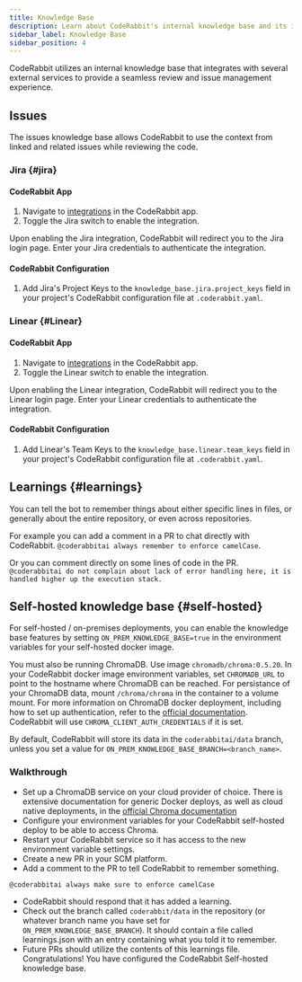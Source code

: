 ```yaml
---
title: Knowledge Base
description: Learn about CodeRabbit's internal knowledge base and its integrations with external services.
sidebar_label: Knowledge Base
sidebar_position: 4
---
```


CodeRabbit utilizes an internal knowledge base that integrates with several external services to provide a seamless review and issue management experience.

## Issues

The issues knowledge base allows CodeRabbit to use the context from linked and related issues while reviewing the code.

### Jira {#jira}

#### CodeRabbit App

1. Navigate to [integrations][integrations] in the CodeRabbit app.
2. Toggle the Jira switch to enable the integration.

Upon enabling the Jira integration, CodeRabbit will redirect you to the Jira login page. Enter your Jira credentials to authenticate the integration.

#### CodeRabbit Configuration

1. Add Jira's Project Keys to the `knowledge_base.jira.project_keys` field in your project's CodeRabbit configuration file at `.coderabbit.yaml`.

### Linear {#Linear}

#### CodeRabbit App

1. Navigate to [integrations][integrations] in the CodeRabbit app.
2. Toggle the Linear switch to enable the integration.

Upon enabling the Linear integration, CodeRabbit will redirect you to the Linear login page. Enter your Linear credentials to authenticate the integration.

#### CodeRabbit Configuration

1. Add Linear's Team Keys to the `knowledge_base.linear.team_keys` field in your project's CodeRabbit configuration file at `.coderabbit.yaml`.

[integrations]: https://app.coderabbit.ai/integrations

## Learnings {#learnings}

You can tell the bot to remember things about either specific lines in files, or generally about the entire repository, or even across repositories.

For example you can add a comment in a PR to chat directly with CodeRabbit. `@coderabbitai always remember to enforce camelCase`.

Or you can comment directly on some lines of code in the PR. `@coderabbitai do not complain about lack of error handling here, it is handled higher up the execution stack.`

## Self-hosted knowledge base {#self-hosted}

For self-hosted / on-premises deployments, you can enable the knowledge base features by setting `ON_PREM_KNOWLEDGE_BASE=true` in the environment variables for your self-hosted docker image.

You must also be running ChromaDB. Use image `chromadb/chroma:0.5.20`. In your CodeRabbit docker image environment variables, set `CHROMADB_URL` to point to the hostname where ChromaDB can be reached. For persistance of your ChromaDB data, mount `/chroma/chroma` in the container to a volume mount. For more information on ChromaDB docker deployment, including how to set up authentication, refer to the [official documentation](https://docs.trychroma.com/deployment/docker). CodeRabbit will use `CHROMA_CLIENT_AUTH_CREDENTIALS` if it is set.

By default, CodeRabbit will store its data in the `coderabbitai/data` branch, unless you set a value for `ON_PREM_KNOWLEDGE_BASE_BRANCH=<branch_name>`.

### Walkthrough

- Set up a ChromaDB service on your cloud provider of choice. There is extensive documentation for generic Docker deploys, as well as cloud native deployments, in the [official Chroma documentation](https://docs.trychroma.com/deployment)
- Configure your environment variables for your CodeRabbit self-hosted deploy to be able to access Chroma.
- Restart your CodeRabbit service so it has access to the new environment variable settings.
- Create a new PR in your SCM platform.
- Add a comment to the PR to tell CodeRabbit to remember something.

`@coderabbitai always make sure to enforce camelCase`

- CodeRabbit should respond that it has added a learning.
- Check out the branch called `coderabbit/data` in the repository (or whatever branch name you have set for `ON_PREM_KNOWLEDGE_BASE_BRANCH`). It should contain a file called learnings.json with an entry containing what you told it to remember.
- Future PRs should utilize the contents of this learnings file. Congratulations! You have configured the CodeRabbit Self-hosted knowledge base.
